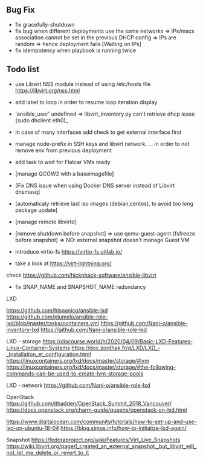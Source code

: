 Bug Fix
-------
- fix gracefully-shutdown
- fix bug when different deployments use the same networks
  => IPs/macs association cannot be set in the previous DHCP config
  => IPs are random => hence deployment fails [Waiting on IPs]
- fix idempotency when playbook is running twice

Todo list
---------
- use Libvirt NSS module instead of using /etc/hosts file https://libvirt.org/nss.html
- add label to loop in order to resume loop iteration display
- 'ansible_user' undefined
=> libvirt_inventory.py can't retrieve dhcp lease (sudo dhclient eth0)_
- In case of many interfaces add check to get external interface first
- manage node-prefix in SSH keys and libvirt network, ... in order to not remove env from previous deployment
- add task to wait for Flatcar VMs ready

- [manage QCOW2 with a baseimagefile]
- [Fix DNS issue when using Docker DNS server instead of Libvirt dnsmasq]
- [automaticaly retrieve last iso images (debian,centos), to avoid too long package update]
- [manage remote libvirtd]
- [remove shutdown before snapshot]
=> use qemu-guest-agent (fsfreeze before snapshot)
=> NO: external snapshot doesn't manage Guest VM
- introduce virtio-fs https://virtio-fs.gitlab.io/

- take a look at https://virt-lightning.org/

check https://github.com/hicknhack-software/ansible-libvirt

- fix SNAP_NAME and SNAPSHOT_NAME redondancy

LXD

https://github.com/hispanico/ansible-lxd
https://github.com/plumelo/ansible-role-lxd/blob/master/tasks/containers.yml
https://github.com/Nani-o/ansible-inventory-lxd
https://github.com/Nani-o/ansible-role-lxd

LXD - storage
https://discourse.world/h/2020/04/09/Basic-LXD-Features-Linux-Container-Systems
https://doc.zordhak.fr/d/LXD/LXD_-_Installation_et_configuration.html
https://linuxcontainers.org/lxd/docs/master/storage/#lvm
https://linuxcontainers.org/lxd/docs/master/storage/#the-following-commands-can-be-used-to-create-lvm-storage-pools

LXD - network
https://github.com/Nani-o/ansible-role-lxd

OpenStack
https://github.com/jthadden/OpenStack_Summit_2018_Vancouver/
https://docs.openstack.org/charm-guide/queens/openstack-on-lxd.html

https://www.digitalocean.com/community/tutorials/how-to-set-up-and-use-lxd-on-ubuntu-18-04
https://blog.simos.info/how-to-initialize-lxd-again/

Snapshot
https://fedoraproject.org/wiki/Features/Virt_Live_Snapshots
https://wiki.libvirt.org/page/I_created_an_external_snapshot,_but_libvirt_will_not_let_me_delete_or_revert_to_it
